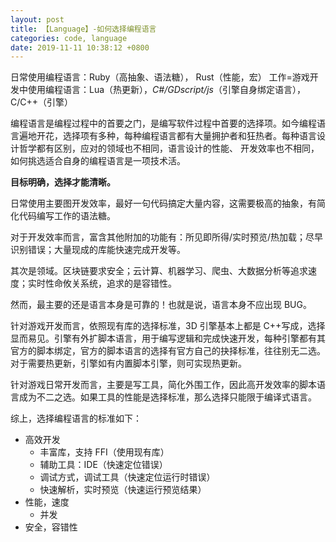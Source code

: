 ```yaml
---
layout: post
title: 【Language】-如何选择编程语言
categories: code, language
date: 2019-11-11 10:38:12 +0800
---
```


日常使用编程语言：Ruby（高抽象、语法糖）， Rust（性能，宏）
工作=游戏开发中使用编程语言：Lua（热更新），_C#/GDscript/js_（引擎自身绑定语言）， C/C++（引擎）

编程语言是编程过程中的首要之门，是编写软件过程中首要的选择项。如今编程语言遍地开花，选择项有多种，每种编程语言都有大量拥护者和狂热者。每种语言设计哲学都有区别，应对的领域也不相同，语言设计的性能、 开发效率也不相同，如何挑选适合自身的编程语言是一项技术活。

**目标明确，选择才能清晰。**

日常使用主要图开发效率，最好一句代码搞定大量内容，这需要极高的抽象，有简化代码编写工作的语法糖。

对于开发效率而言，富含其他附加的功能有：所见即所得/实时预览/热加载；尽早识别错误；大量现成的库能快速完成开发等。

其次是领域。区块链要求安全；云计算、机器学习、爬虫、大数据分析等追求速度；实时性命攸关系统，追求的是容错性。

然而，最主要的还是语言本身是可靠的！也就是说，语言本身不应出现 BUG。

针对游戏开发而言，依照现有库的选择标准，3D 引擎基本上都是 C++写成，选择显而易见。引擎有外扩脚本语言，用于编写逻辑和完成快速开发，每种引擎都有其官方的脚本绑定，官方的脚本语言的选择有官方自己的抉择标准，往往别无二选。对于需要热更新，引擎如有内置脚本引擎，则可实现热更新。

针对游戏日常开发而言，主要是写工具，简化外围工作，因此高开发效率的脚本语言成为不二之选。如果工具的性能是选择标准，那么选择只能限于编译式语言。

综上，选择编程语言的标准如下：

- 高效开发
  - 丰富库，支持 FFI（使用现有库）
  - 辅助工具：IDE（快速定位错误）
  - 调试方式，调试工具（快速定位运行时错误）
  - 快速解析，实时预览（快速运行预览结果）
- 性能，速度
  - 并发
- 安全，容错性
